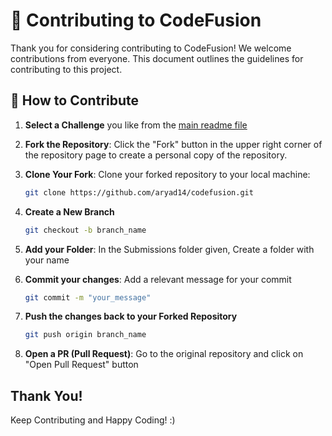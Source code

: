 # 🚀 Contributing to CodeFusion
Thank you for considering contributing to CodeFusion! We welcome contributions from everyone. This document outlines the guidelines for contributing to this project.

## 🤔 How to Contribute
1. **Select a Challenge** you like from the [main readme file](/README.md#-challenges)

2. **Fork the Repository**: Click the "Fork" button in the upper right corner of the repository page to create a personal copy of the repository.

3. **Clone Your Fork**: Clone your forked repository to your local machine:
   ```bash
   git clone https://github.com/aryad14/codefusion.git
   ```


4. **Create a New Branch**
   ```bash
   git checkout -b branch_name
   ```

5. **Add your Folder**: In the Submissions folder given, Create a folder with your name

6. **Commit your changes**: Add a relevant message for your commit
   ```bash
   git commit -m "your_message"
   ```

7. **Push the changes back to your Forked Repository**
   ```bash
   git push origin branch_name
   ```

8. **Open a PR (Pull Request)**: Go to the original repository and click on "Open Pull Request" button

## Thank You!
Keep Contributing and Happy Coding! :)
